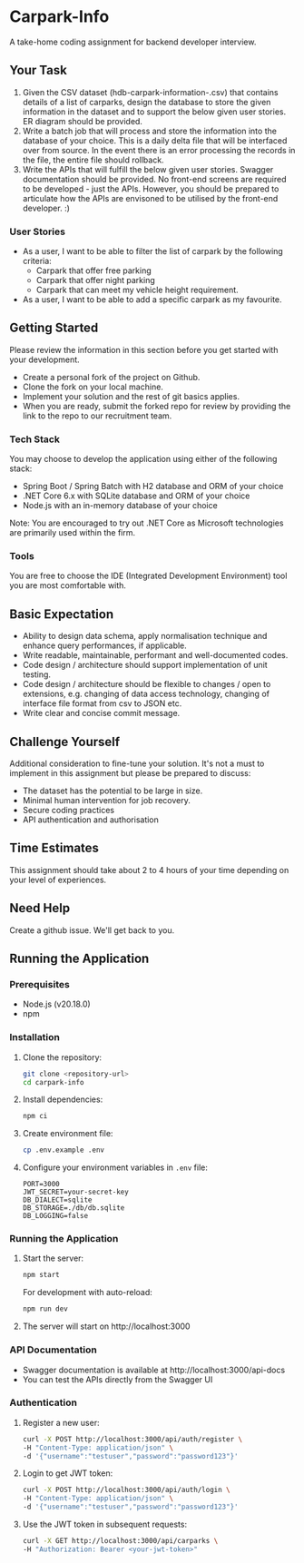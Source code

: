 # Carpark-Info
A take-home coding assignment for backend developer interview. 

## Your Task
1. Given the CSV dataset (hdb-carpark-information-<timestamp>.csv) that contains details of a list of carparks, design the database to store the given information in the dataset and to support the below given user stories. ER diagram should be provided.
2. Write a batch job that will process and store the information into the database of your choice. This is a daily delta file that will be interfaced over from source. In the event there is an error processing the records in the file, the entire file should rollback.
3. Write the APIs that will fulfill the below given user stories. Swagger documentation should be provided. No front-end screens are required to be developed - just the APIs. However, you should be prepared to articulate how the APIs are envisoned to be utilised by the front-end developer. :)

### User Stories
* As a user, I want to be able to filter the list of carpark by the following criteria:
  - Carpark that offer free parking
  - Carpark that offer night parking
  - Carpark that can meet my vehicle height requirement.
* As a user, I want to be able to add a specific carpark as my favourite.

## Getting Started
Please review the information in this section before you get started with your development. 

* Create a personal fork of the project on Github.
* Clone the fork on your local machine.
* Implement your solution and the rest of git basics applies.
* When you are ready, submit the forked repo for review by providing the link to the repo to our recruitment team.

### Tech Stack
You may choose to develop the application using either of the following stack:
* Spring Boot / Spring Batch with H2 database and ORM of your choice
* .NET Core 6.x with SQLite database and ORM of your choice
* Node.js with an in-memory database of your choice

Note: You are encouraged to try out .NET Core as Microsoft technologies are primarily used within the firm.

### Tools
You are free to choose the IDE (Integrated Development Environment) tool you are most comfortable with.

## Basic Expectation
* Ability to design data schema, apply normalisation technique and enhance query performances, if applicable.
* Write readable, maintainable, performant and well-documented codes.
* Code design / architecture should support implementation of unit testing.
* Code design / architecture should be flexible to changes / open to extensions, e.g. changing of data access technology, changing of interface file format from csv to JSON etc.
* Write clear and concise commit message.

## Challenge Yourself
Additional consideration to fine-tune your solution. It's not a must to implement in this assignment but please be prepared to discuss:
* The dataset has the potential to be large in size.
* Minimal human intervention for job recovery.
* Secure coding practices
* API authentication and authorisation

## Time Estimates
This assignment should take about 2 to 4 hours of your time depending on your level of experiences. 

## Need Help
Create a github issue. We'll get back to you.

## Running the Application

### Prerequisites
- Node.js (v20.18.0)
- npm

### Installation
1. Clone the repository:   
   ```bash
   git clone <repository-url>
   cd carpark-info
   ```

2. Install dependencies:   
   ```bash
   npm ci   
   ```

3. Create environment file:   
   ```bash
   cp .env.example .env   
   ```

4. Configure your environment variables in `.env` file:   
   ```env
   PORT=3000
   JWT_SECRET=your-secret-key
   DB_DIALECT=sqlite
   DB_STORAGE=./db/db.sqlite
   DB_LOGGING=false   
   ```

### Running the Application
1. Start the server:
   ```bash
   npm start   
   ```
   For development with auto-reload:
   ```bash
   npm run dev   
   ```

2. The server will start on http://localhost:3000

### API Documentation
- Swagger documentation is available at http://localhost:3000/api-docs
- You can test the APIs directly from the Swagger UI

### Authentication
1. Register a new user:   
   ```bash
   curl -X POST http://localhost:3000/api/auth/register \
   -H "Content-Type: application/json" \
   -d '{"username":"testuser","password":"password123"}'   
   ```

2. Login to get JWT token:
   ```bash
   curl -X POST http://localhost:3000/api/auth/login \
   -H "Content-Type: application/json" \
   -d '{"username":"testuser","password":"password123"}'   
   ```

3. Use the JWT token in subsequent requests:   
   ```bash
   curl -X GET http://localhost:3000/api/carparks \
   -H "Authorization: Bearer <your-jwt-token>"   
   ```